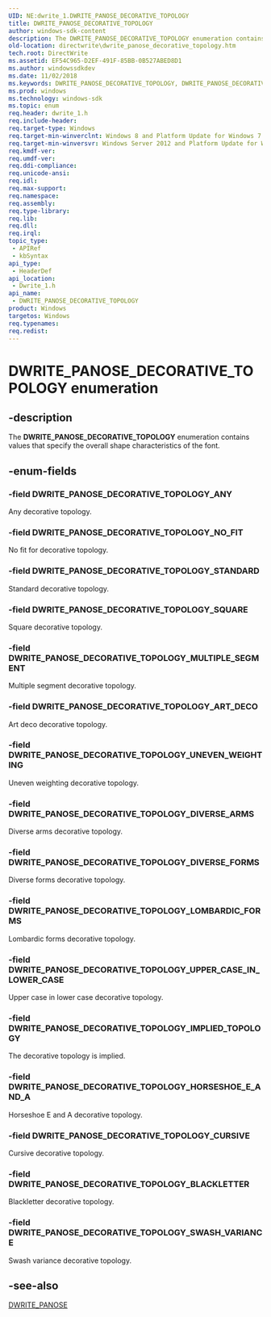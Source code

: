 ```yaml
---
UID: NE:dwrite_1.DWRITE_PANOSE_DECORATIVE_TOPOLOGY
title: DWRITE_PANOSE_DECORATIVE_TOPOLOGY
author: windows-sdk-content
description: The DWRITE_PANOSE_DECORATIVE_TOPOLOGY enumeration contains values that specify the overall shape characteristics of the font.
old-location: directwrite\dwrite_panose_decorative_topology.htm
tech.root: DirectWrite
ms.assetid: EF54C965-D2EF-491F-85BB-0B527ABED8D1
ms.author: windowssdkdev
ms.date: 11/02/2018
ms.keywords: DWRITE_PANOSE_DECORATIVE_TOPOLOGY, DWRITE_PANOSE_DECORATIVE_TOPOLOGY enumeration [Direct Write], DWRITE_PANOSE_DECORATIVE_TOPOLOGY_ANY, DWRITE_PANOSE_DECORATIVE_TOPOLOGY_ART_DECO, DWRITE_PANOSE_DECORATIVE_TOPOLOGY_BLACKLETTER, DWRITE_PANOSE_DECORATIVE_TOPOLOGY_CURSIVE, DWRITE_PANOSE_DECORATIVE_TOPOLOGY_DIVERSE_ARMS, DWRITE_PANOSE_DECORATIVE_TOPOLOGY_DIVERSE_FORMS, DWRITE_PANOSE_DECORATIVE_TOPOLOGY_HORSESHOE_E_AND_A, DWRITE_PANOSE_DECORATIVE_TOPOLOGY_IMPLIED_TOPOLOGY, DWRITE_PANOSE_DECORATIVE_TOPOLOGY_LOMBARDIC_FORMS, DWRITE_PANOSE_DECORATIVE_TOPOLOGY_MULTIPLE_SEGMENT, DWRITE_PANOSE_DECORATIVE_TOPOLOGY_NO_FIT, DWRITE_PANOSE_DECORATIVE_TOPOLOGY_SQUARE, DWRITE_PANOSE_DECORATIVE_TOPOLOGY_STANDARD, DWRITE_PANOSE_DECORATIVE_TOPOLOGY_SWASH_VARIANCE, DWRITE_PANOSE_DECORATIVE_TOPOLOGY_UNEVEN_WEIGHTING, DWRITE_PANOSE_DECORATIVE_TOPOLOGY_UPPER_CASE_IN_LOWER_CASE, directwrite.dwrite_panose_decorative_topology, dwrite_1/DWRITE_PANOSE_DECORATIVE_TOPOLOGY, dwrite_1/DWRITE_PANOSE_DECORATIVE_TOPOLOGY_ANY, dwrite_1/DWRITE_PANOSE_DECORATIVE_TOPOLOGY_ART_DECO, dwrite_1/DWRITE_PANOSE_DECORATIVE_TOPOLOGY_BLACKLETTER, dwrite_1/DWRITE_PANOSE_DECORATIVE_TOPOLOGY_CURSIVE, dwrite_1/DWRITE_PANOSE_DECORATIVE_TOPOLOGY_DIVERSE_ARMS, dwrite_1/DWRITE_PANOSE_DECORATIVE_TOPOLOGY_DIVERSE_FORMS, dwrite_1/DWRITE_PANOSE_DECORATIVE_TOPOLOGY_HORSESHOE_E_AND_A, dwrite_1/DWRITE_PANOSE_DECORATIVE_TOPOLOGY_IMPLIED_TOPOLOGY, dwrite_1/DWRITE_PANOSE_DECORATIVE_TOPOLOGY_LOMBARDIC_FORMS, dwrite_1/DWRITE_PANOSE_DECORATIVE_TOPOLOGY_MULTIPLE_SEGMENT, dwrite_1/DWRITE_PANOSE_DECORATIVE_TOPOLOGY_NO_FIT, dwrite_1/DWRITE_PANOSE_DECORATIVE_TOPOLOGY_SQUARE, dwrite_1/DWRITE_PANOSE_DECORATIVE_TOPOLOGY_STANDARD, dwrite_1/DWRITE_PANOSE_DECORATIVE_TOPOLOGY_SWASH_VARIANCE, dwrite_1/DWRITE_PANOSE_DECORATIVE_TOPOLOGY_UNEVEN_WEIGHTING, dwrite_1/DWRITE_PANOSE_DECORATIVE_TOPOLOGY_UPPER_CASE_IN_LOWER_CASE
ms.prod: windows
ms.technology: windows-sdk
ms.topic: enum
req.header: dwrite_1.h
req.include-header: 
req.target-type: Windows
req.target-min-winverclnt: Windows 8 and Platform Update for Windows 7 [desktop apps only]
req.target-min-winversvr: Windows Server 2012 and Platform Update for Windows Server 2008 R2 [desktop apps only]
req.kmdf-ver: 
req.umdf-ver: 
req.ddi-compliance: 
req.unicode-ansi: 
req.idl: 
req.max-support: 
req.namespace: 
req.assembly: 
req.type-library: 
req.lib: 
req.dll: 
req.irql: 
topic_type:
 - APIRef
 - kbSyntax
api_type:
 - HeaderDef
api_location:
 - Dwrite_1.h
api_name:
 - DWRITE_PANOSE_DECORATIVE_TOPOLOGY
product: Windows
targetos: Windows
req.typenames: 
req.redist: 
---
```


# DWRITE_PANOSE_DECORATIVE_TOPOLOGY enumeration


## -description


The <b>DWRITE_PANOSE_DECORATIVE_TOPOLOGY</b> enumeration contains values that specify the overall shape characteristics of the font.


## -enum-fields




### -field DWRITE_PANOSE_DECORATIVE_TOPOLOGY_ANY

Any decorative topology.


### -field DWRITE_PANOSE_DECORATIVE_TOPOLOGY_NO_FIT

No fit for decorative topology.


### -field DWRITE_PANOSE_DECORATIVE_TOPOLOGY_STANDARD

Standard decorative topology.


### -field DWRITE_PANOSE_DECORATIVE_TOPOLOGY_SQUARE

Square decorative topology.


### -field DWRITE_PANOSE_DECORATIVE_TOPOLOGY_MULTIPLE_SEGMENT

Multiple segment decorative topology.


### -field DWRITE_PANOSE_DECORATIVE_TOPOLOGY_ART_DECO

Art deco decorative topology.


### -field DWRITE_PANOSE_DECORATIVE_TOPOLOGY_UNEVEN_WEIGHTING

Uneven weighting decorative topology.


### -field DWRITE_PANOSE_DECORATIVE_TOPOLOGY_DIVERSE_ARMS

Diverse arms decorative topology.


### -field DWRITE_PANOSE_DECORATIVE_TOPOLOGY_DIVERSE_FORMS

Diverse forms decorative topology.


### -field DWRITE_PANOSE_DECORATIVE_TOPOLOGY_LOMBARDIC_FORMS

Lombardic forms decorative topology.


### -field DWRITE_PANOSE_DECORATIVE_TOPOLOGY_UPPER_CASE_IN_LOWER_CASE

Upper case in lower case decorative topology.


### -field DWRITE_PANOSE_DECORATIVE_TOPOLOGY_IMPLIED_TOPOLOGY

The decorative topology is implied.


### -field DWRITE_PANOSE_DECORATIVE_TOPOLOGY_HORSESHOE_E_AND_A

Horseshoe E and A decorative topology.


### -field DWRITE_PANOSE_DECORATIVE_TOPOLOGY_CURSIVE

Cursive decorative topology.


### -field DWRITE_PANOSE_DECORATIVE_TOPOLOGY_BLACKLETTER

Blackletter decorative topology.


### -field DWRITE_PANOSE_DECORATIVE_TOPOLOGY_SWASH_VARIANCE

Swash variance decorative topology.


## -see-also




<a href="https://msdn.microsoft.com/B65B4C8E-1CA0-47AC-AA3F-8F2EACC5C11A">DWRITE_PANOSE</a>
 

 


